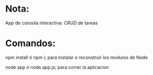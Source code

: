 # Nota: 

App de consola interactiva: CRUD de tareas


# Comandos: 

npm install ó npm i; para instalar o reconstruir los modulos de Node

node app ó node app.js; para correr la aplicacion






